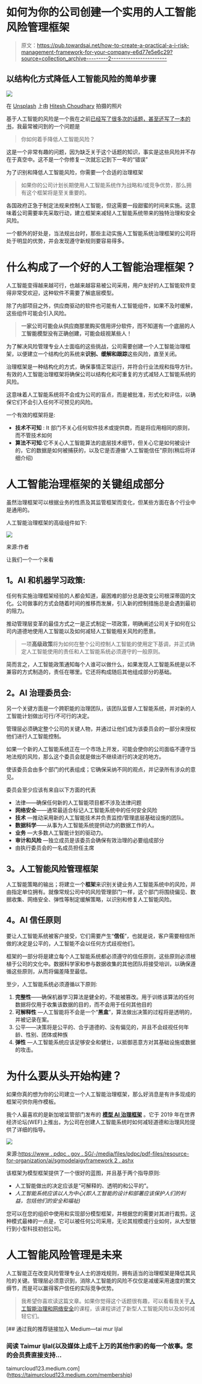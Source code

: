 # 如何为你的公司创建一个实用的人工智能风险管理框架

> 原文：<https://pub.towardsai.net/how-to-create-a-practical-a-i-risk-management-framework-for-your-company-e6d77e5e6c29?source=collection_archive---------2----------------------->

## 以结构化方式降低人工智能风险的简单步骤

![](img/d9286dfbd408bc27254d7408173d3286.png)

在 [Unsplash](https://unsplash.com?utm_source=medium&utm_medium=referral) 上由 [Hitesh Choudhary](https://unsplash.com/@hiteshchoudhary?utm_source=medium&utm_medium=referral) 拍摄的照片

基于人工智能的风险是一个我在之前[已经写了很多次的话题，甚至还写了一本](https://medium.com/towards-artificial-intelligence/inference-attacks-the-sql-injection-of-the-future-ba6daa563682)[的书](https://www.amazon.com/Artificial-Intelligence-Governance-Cyber-Security-beginners/dp/B09YHK8L2T/)，我最常被问到的一个问题是

> 你如何着手降低人工智能风险？

这是一个非常有趣的问题，因为缺乏关于这个话题的知识，事实是这些风险并不存在于真空中。这不是一个你修复一次就忘记到下一年的“错误”

为了识别和降低人工智能风险，你需要一个合适的治理框架

> 如果你的公司计划长期使用人工智能系统作为战略和/或竞争优势，那么拥有这个框架将是至关重要的。

各国政府正急于制定法规来控制人工智能，但这需要一段甜蜜的时间来实施。这意味着公司需要率先采取行动，建立框架来减轻人工智能系统带来的独特治理和安全风险。

一个额外的好处是，当法规出台时，那些主动实施人工智能系统治理框架的公司将处于明显的优势，并会发现遵守新规则要容易得多。

# 什么构成了一个好的人工智能治理框架？

人工智能变得越来越可行，也越来越容易被公司采用，用户友好的人工智能软件变得非常受欢迎，这种软件不需要了解底层模型。

除了内部项目之外，供应商驱动的软件也可能有人工智能组件，如果不及时缓解，这些组件可能会引入风险。

> **一家公司可能会从供应商那里购买信用评分软件，而不知道有一个底层的人工智能模型没有正确创建，可能会歧视某些人！**

为了解决风险管理专业人士面临的这些挑战，公司需要创建一个人工智能治理框架，以便建立一个结构化的系统来**识别、缓解和跟踪**这些风险，直至关闭。

治理框架是一种结构化的方式，确保事情正常运行，并符合行业法规和指导方针。有效的人工智能治理框架将确保公司以结构化和可重复的方式减轻人工智能系统的风险。

这意味着人工智能系统将不会成为公司的盲点，而是被批准，形式化和评估，以确保它们不会引入任何不可预见的风险。

一个有效的框架将是:

*   **技术不可知** : It 部门不关心任何软件技术或提供商，而是将应用相同的原则，而不管技术如何
*   **算法不可知**:它不关心人工智能算法的底层技术细节，但关心它是如何被设计的，它的数据是如何被捕获的，以及它是否遵循“人工智能信任”原则(稍后将详细介绍)

# 人工智能治理框架的关键组成部分

虽然治理框架可以根据业务的性质及其监管框架而变化，但某些方面在各个行业中是通用的。

人工智能治理框架的高级组件如下:

![](img/a7d7b6a7404e9b63515f2848c0f4d23f.png)

来源:作者

让我们一个一个来看

## **1。AI 和机器学习政策:**

任何有实施治理框架经验的人都会知道，最困难的部分总是改变公司根深蒂固的文化。公司做事的方式会随着时间的推移而发展，引入新的控制措施总是会遇到最初的阻力。

推动管理层变革的最佳方式之一是正式制定一项政策，明确阐述公司关于如何在公司内道德地使用人工智能以及如何减轻人工智能相关风险的愿景。

> 一项**高级政策**将为如何在整个公司控制人工智能的使用定下基调，并正式确定人工智能使用的责任和人工智能系统必须遵守的一般原则。

简而言之，人工智能政策通知每个人谁可以做什么，如果发现人工智能系统是以不兼容的方式制造的，责任在哪里。它还将构成随后其他组成部分的基础。

## **2。AI 治理委员会:**

另一个关键方面是一个跨职能的治理团队，该团队监督人工智能系统，并对新的人工智能计划做出可行/不可行的决定。

管理层必须确定整个公司的关键人物，并通过让他们成为该委员会的一部分来授权他们进行人工智能控制。

如果一个新的人工智能系统正在一个市场上开发，可能会使你的公司面临不遵守当地法规的风险，那么这个委员会就是做出不继续进行的决定的地方。

使该委员会由多个部门的代表组成；它确保采纳不同的观点，并记录所有涉众的意见。

委员会至少应该有来自以下方面的代表

*   法律——确保任何新的人工智能项目都不涉及法律问题
*   **网络安全**——通常最适合标记人工智能系统中的任何安全风险
*   **技术** —推动采用新的人工智能技术并负责监控/管理底层基础设施的团队。
*   **数据科学**——从事为人工智能系统提供动力的数据工作的人。
*   **业务** —大多数人工智能计划的驱动力。
*   **审计和风险** —独立成员是该委员会确保有效治理的必要组成部分
*   由执行委员会的一名成员担任主席

## **3。人工智能风险管理框架**

人工智能策略的输出；将建立一个**框架**来识别关键业务人工智能系统中的风险，并由指定单位拥有。就像常规公司中的风险管理部门一样，这个部门将围绕偏见、数据收集、网络安全、弹性等制定缓解策略，以识别和修复人工智能风险。

## **4。AI 信任原则**

要让人工智能系统被客户接受，它们需要产生“**信任**”，也就是说，客户需要相信所做的决定是公平的，人工智能不会以任何方式歧视他们。

框架的一部分将是建立每个人工智能系统都必须遵守的信任原则，这些原则必须根植于公司的文化中。数据科学家和参与数据收集的其他团队将接受培训，以确保遵循这些原则，从而将偏差降至最低。

至少，人工智能系统必须遵循以下原则:

1.  **完整性**——确保机器学习算法是健全的，不能被篡改。用于训练该算法的任何数据将仅用于收集该数据的目的，而不会用于任何其他目的
2.  **可解释性** —人工智能将不会是一个“**黑盒**”，算法做出决策的过程将是透明的，并被记录在案。
3.  公平——决策将是公平的、合乎道德的、没有偏见的，并且不会歧视任何年龄、性别、团体或种族
4.  **弹性** —人工智能系统应该足够安全和健壮，以抵御恶意方对其基础设施或数据的攻击。

# 为什么要从头开始构建？

如果你真的想为你的公司建立一个人工智能治理框架，那么好消息是有许多现成的框架可供你用作模板。

我个人最喜欢的是新加坡监管部门发布的 [**模型 AI 治理框架**](https://www.pdpc.gov.sg/-/media/files/pdpc/pdf-files/resource-for-organisation/ai/sgmodelaigovframework2.ashx) 。它于 2019 年在世界经济论坛(WEF)上推出，为公司在创建人工智能系统时如何减轻道德和治理风险提供了详细的指导。

![](img/84f427fdf6a383edfabe59a2f6ebff6b.png)

来源:[https://www . pdpc . gov . SG/-/media/files/pdpc/pdf-files/resource-for-organization/ai/sgmodelaigvframework 2 . ashx](https://www.pdpc.gov.sg/-/media/files/pdpc/pdf-files/resource-for-organisation/ai/sgmodelaigovframework2.ashx)

该框架为模型框架提供了一个很好的蓝图，并且基于两个指导原则:

*   人工智能做出的决定应该是“可解释的、透明的和公平的”。
*   *人工智能系统应该以人为中心(即人工智能的设计和部署应该保护人们的利益，包括他们的安全和福祉)*

您可以在您的组织中使用和实现部分模型框架，并根据您的需要对其进行裁剪。这种模式最棒的一点是，它可以被任何公司采用，无论其规模或行业如何，从大型银行到小型科技初创公司。

# 人工智能风险管理是未来

人工智能正在改变风险管理专业人士的游戏规则，拥有适当的治理框架是降低其风险的关键。管理层必须意识到，消除人工智能的风险不仅仅是减缓采用速度的繁文缛节，而是可以赢得客户信任的实际竞争优势。

> 我希望你喜欢读这篇文章。如果你觉得这个话题很有趣，可以看看我关于[人工智能治理和网络安全](https://cloudsecguy.gumroad.com/l/aigovernance)的课程，该课程讲述了新型人工智能风险以及如何减轻它们。

[](https://taimurcloud123.medium.com/membership) [## 通过我的推荐链接加入 Medium—tai mur Ijlal

### 阅读 Taimur Ijlal(以及媒体上成千上万的其他作家)的每一个故事。您的会员费直接支持…

taimurcloud123.medium.com](https://taimurcloud123.medium.com/membership)